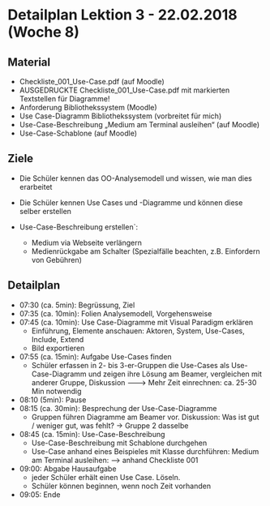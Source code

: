 Detailplan Lektion 3 - 22.02.2018 (Woche 8)
===========================================

Material
--------
* Checkliste_001_Use-Case.pdf (auf Moodle)
* AUSGEDRUCKTE Checkliste_001_Use-Case.pdf  mit markierten Textstellen für Diagramme!
* Anforderung Bibliothekssystem (Moodle)
* Use Case-Diagramm Bibliothekssystem (vorbreitet für mich)
* Use-Case-Beschreibung „Medium am Terminal ausleihen“ (auf Moodle)
* Use-Case-Schablone (auf Moodle)

Ziele
-----

* Die Schüler kennen das OO-Analysemodell und wissen, wie man dies erarbeitet
* Die Schüler kennen Use Cases und -Diagramme und können diese selber erstellen

* Use-Case-Beschreibung erstellen`:
  * Medium via Webseite verlängern
  * Medienrückgabe am Schalter (Spezialfälle beachten, z.B. Einfordern von Gebühren)

Detailplan
----------

* 07:30 (ca. 5min): Begrüssung, Ziel
* 07:35 (ca. 10min): Folien Analysemodell, Vorgehensweise
* 07:45 (ca. 10min): Use Case-Diagramme mit Visual Paradigm erklären
  * Einführung, Elemente anschauen: Aktoren, System, Use-Cases, Include, Extend
  * Bild exportieren
* 07:55 (ca. 15min): Aufgabe Use-Cases finden
  * Schüler erfassen in 2- bis 3-er-Gruppen die Use-Cases als Use-Case-Diagramm und zeigen ihre Lösung am Beamer, vergleichen mit anderer Gruppe, Diskussion
  ---> Mehr Zeit einrechnen: ca. 25-30 Min notwendig
* 08:10 (5min): Pause
* 08:15 (ca. 30min): Besprechung der Use-Case-Diagramme
  * Gruppen führen Diagramme am Beamer vor. Diskussion: Was ist gut / weniger gut, was fehlt? → Gruppe 2 dasselbe
* 08:45 (ca. 15min): Use-Case-Beschreibung
  * Use-Case-Beschreibung mit Schablone durchgehen
  * Use-Case anhand eines Beispieles mit Klasse durchführen: Medium am Terminal ausleihen: --> anhand Checkliste 001
* 09:00: Abgabe Hausaufgabe
  * jeder Schüler erhält einen Use Case. Löseln.
  * Schüler können beginnen, wenn noch Zeit vorhanden
* 09:05: Ende
